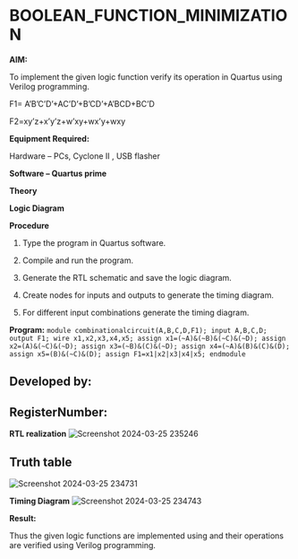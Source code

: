 # BOOLEAN_FUNCTION_MINIMIZATION

**AIM:**

To implement the given logic function verify its operation in Quartus using Verilog programming.

F1= A’B’C’D’+AC’D’+B’CD’+A’BCD+BC’D 

F2=xy’z+x’y’z+w’xy+wx’y+wxy

**Equipment Required:**

Hardware – PCs, Cyclone II , USB flasher

**Software – Quartus prime**

**Theory**

**Logic Diagram**

**Procedure**

1.	Type the program in Quartus software.

2.	Compile and run the program.

3.	Generate the RTL schematic and save the logic diagram.

4.	Create nodes for inputs and outputs to generate the timing diagram.

5.	For different input combinations generate the timing diagram.


**Program:**
``
module combinationalcircuit(A,B,C,D,F1);
input A,B,C,D;
output F1;
wire x1,x2,x3,x4,x5;
assign x1=(~A)&(~B)&(~C)&(~D);
assign x2=(A)&(~C)&(~D);
assign x3=(~B)&(C)&(~D);
assign x4=(~A)&(B)&(C)&(D);
assign x5=(B)&(~C)&(D);
assign F1=x1|x2|x3|x4|x5;
endmodule 
``

## Developed by:
## RegisterNumber:


**RTL realization**
![Screenshot 2024-03-25 235246](https://github.com/Kirubanithi-123/BOOLEAN_FUNCTION_MINIMIZATION/assets/151388581/16218c9d-09ae-48ea-b1c8-70040af64698)


## Truth table
![Screenshot 2024-03-25 234731](https://github.com/Kirubanithi-123/BOOLEAN_FUNCTION_MINIMIZATION/assets/151388581/1f46e115-904e-4870-9a84-ad72c9643cf7)


**Timing Diagram**
![Screenshot 2024-03-25 234743](https://github.com/Kirubanithi-123/BOOLEAN_FUNCTION_MINIMIZATION/assets/151388581/56d6a1a1-04e8-4cac-a85d-b8689e5a7e4c)



**Result:**

Thus the given logic functions are implemented using and their operations are verified using Verilog programming.

